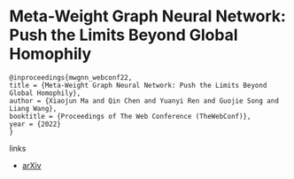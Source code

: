 # Meta-Weight Graph Neural Network: Push the Limits Beyond Global Homophily

```
@inproceedings{mwgnn_webconf22,
title = {Meta-Weight Graph Neural Network: Push the Limits Beyond Global Homophily},
author = {Xiaojun Ma and Qin Chen and Yuanyi Ren and Guojie Song and Liang Wang},
booktitle = {Proceedings of The Web Conference (TheWebConf)},
year = {2022}
}
```

links
- [arXiv](https://arxiv.org/abs/2203.10280)
